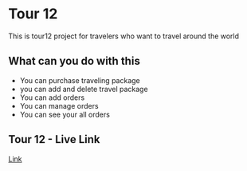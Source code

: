 # Tour 12

This is tour12 project for travelers who want to travel around the world

## What can you do with this

- You can purchase traveling package
- you can add and delete travel package
- You can add orders
- You can manage orders
- You can see your all orders 

## Tour 12 - Live Link 
[Link](https://tour12-project.web.app/)

